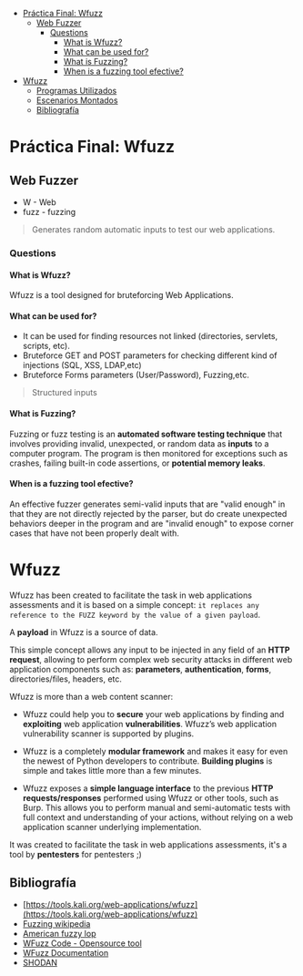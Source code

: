 
- [Práctica Final: Wfuzz](#pr%c3%a1ctica-final-wfuzz)
  - [Web Fuzzer](#web-fuzzer)
    - [Questions](#questions)
      - [What is Wfuzz?](#what-is-wfuzz)
      - [What can be used for?](#what-can-be-used-for)
      - [What is Fuzzing?](#what-is-fuzzing)
      - [When is a fuzzing tool efective?](#when-is-a-fuzzing-tool-efective)
- [Wfuzz](#wfuzz)
  - [Programas Utilizados](#programas-utilizados)
  - [Escenarios Montados](#escenarios-montados)
  - [Bibliografía](#bibliograf%c3%ada)

# Práctica Final: Wfuzz

## Web Fuzzer

- W - Web
- fuzz - fuzzing

> Generates random automatic inputs to test our web applications.

### Questions

#### What is Wfuzz?
Wfuzz is a tool designed for bruteforcing Web Applications.

#### What can be used for?
- It can be used for finding resources not linked (directories, servlets, scripts, etc). 
- Bruteforce GET and POST parameters for checking different kind of injections (SQL, XSS, LDAP,etc)
- Bruteforce Forms parameters (User/Password), Fuzzing,etc.

> Structured inputs

#### What is Fuzzing?

Fuzzing or fuzz testing is an **automated software testing technique** that involves providing invalid, unexpected, or random data as **inputs** to a computer program. The program is then monitored for exceptions such as crashes, failing built-in code assertions, or **potential memory leaks**.

#### When is a fuzzing tool efective?

An effective fuzzer generates semi-valid inputs that are "valid enough" in that they are not directly rejected by the parser, but do create unexpected behaviors deeper in the program and are "invalid enough" to expose corner cases that have not been properly dealt with. 


# Wfuzz

Wfuzz has been created to facilitate the task in web applications assessments and it is based on a simple concept: `it replaces any reference to the FUZZ keyword by the value of a given payload`.

A **payload** in Wfuzz is a source of data.

This simple concept allows any input to be injected in any field of an **HTTP request**, allowing to perform complex web security attacks in different web application components such as: **parameters**, **authentication**, **forms**, directories/files, headers, etc.

Wfuzz is more than a web content scanner:

- Wfuzz could help you to **secure** your web applications by finding and **exploiting** web application **vulnerabilities**. Wfuzz’s web application vulnerability scanner is supported by plugins.

- Wfuzz is a completely **modular framework** and makes it easy for even the newest of Python developers to contribute. **Building plugins** is simple and takes little more than a few minutes.

- Wfuzz exposes a **simple language interface** to the previous **HTTP requests/responses** performed using Wfuzz or other tools, such as Burp. This allows you to perform manual and semi-automatic tests with full context and understanding of your actions, without relying on a web application scanner underlying implementation.

It was created to facilitate the task in web applications assessments, it's a tool by **pentesters** for pentesters ;)


## Bibliografía

- [https://tools.kali.org/web-applications/wfuzz](https://tools.kali.org/web-applications/wfuzz)
- [Fuzzing wikipedia](https://en.wikipedia.org/wiki/Fuzzing)
- [American fuzzy lop](https://en.wikipedia.org/wiki/American_fuzzy_lop_(fuzzer))
- [WFuzz Code - Opensource tool](https://github.com/xmendez/wfuzz/)
- [WFuzz Documentation](https://wfuzz.readthedocs.io/en/latest/)
- [SHODAN](https://www.shodan.io/)
